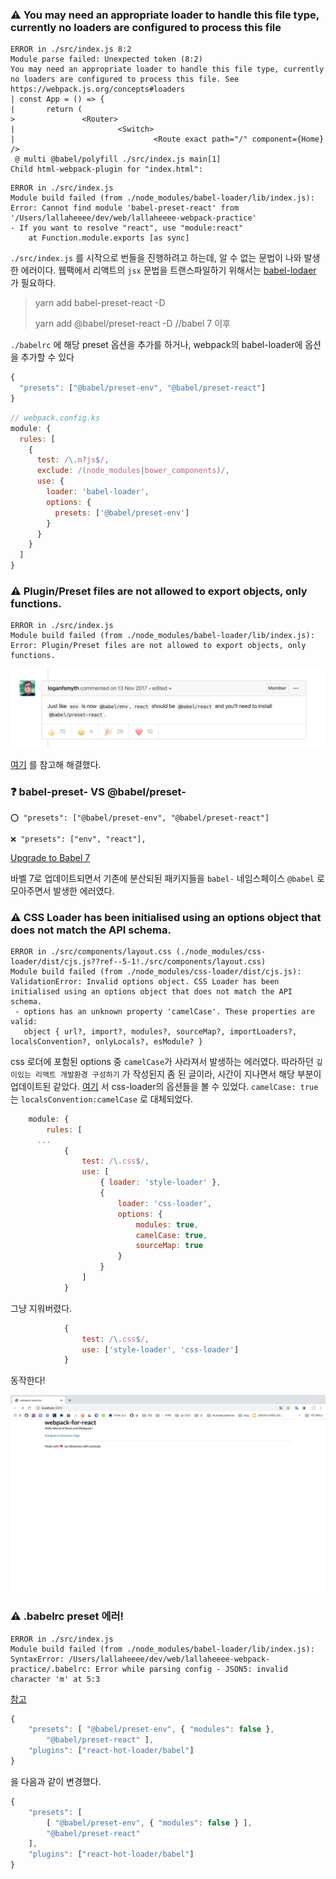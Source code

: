 ### ⚠️ You may need an appropriate loader to handle this file type, currently no loaders are configured to process this file

```
ERROR in ./src/index.js 8:2
Module parse failed: Unexpected token (8:2)
You may need an appropriate loader to handle this file type, currently no loaders are configured to process this file. See https://webpack.js.org/concepts#loaders
| const App = () => {
|       return (
>               <Router>
|                       <Switch>
|                               <Route exact path="/" component={Home} />
 @ multi @babel/polyfill ./src/index.js main[1]
Child html-webpack-plugin for "index.html":

```

```
ERROR in ./src/index.js
Module build failed (from ./node_modules/babel-loader/lib/index.js):
Error: Cannot find module 'babel-preset-react' from '/Users/lallaheeee/dev/web/lallaheeee-webpack-practice'
- If you want to resolve "react", use "module:react"
    at Function.module.exports [as sync] 
```

`./src/index.js` 를 시작으로 번들을 진행하려고 하는데, 알 수 없는 문법이 나와 발생한 에러이다. 웹팩에서 리액트의 `jsx` 문법을 트랜스파일하기 위해서는 [babel-lodaer](https://github.com/babel/babel-loader) 가 필요하다.

> yarn add babel-preset-react -D  
>
> yarn add @babel/preset-react -D //babel 7 이후

`./babelrc` 에 해당 preset 옵션을 추가를 하거나, webpack의 babel-loader에 옵션을 추가할 수 있다 

```js
{
  "presets": ["@babel/preset-env", "@babel/preset-react"]
}

```

```js
// webpack.config.ks
module: {
  rules: [
    {
      test: /\.m?js$/,
      exclude: /(node_modules|bower_components)/,
      use: {
        loader: 'babel-loader',
        options: {
          presets: ['@babel/preset-env']
        }
      }
    }
  ]
}
```



### ⚠️  Plugin/Preset files are not allowed to export objects, only functions.

```
ERROR in ./src/index.js
Module build failed (from ./node_modules/babel-loader/lib/index.js):
Error: Plugin/Preset files are not allowed to export objects, only functions.
```

![issue](./img/screen1.png)

[여기](https://github.com/babel/babel/issues/6808) 를 참고해 해결했다. 

###  ❓ babel-preset- VS @babel/preset-

```
⭕️ "presets": ["@babel/preset-env", "@babel/preset-react"]
```

```
❌ "presets": ["env", "react"],
```

[Upgrade to Babel 7](https://babeljs.io/docs/en/v7-migration)

바벨 7로 업데이트되면서 기존에 분산되된 패키지들을 `babel-` 네임스페이스 `@babel` 로 모아주면서 발생한 에러였다. 





### ⚠️ CSS Loader has been initialised using an options object that does not match the API schema.

```
ERROR in ./src/components/layout.css (./node_modules/css-loader/dist/cjs.js??ref--5-1!./src/components/layout.css)
Module build failed (from ./node_modules/css-loader/dist/cjs.js):
ValidationError: Invalid options object. CSS Loader has been initialised using an options object that does not match the API schema.
 - options has an unknown property 'camelCase'. These properties are valid:
   object { url?, import?, modules?, sourceMap?, importLoaders?, localsConvention?, onlyLocals?, esModule? }
```

css 로더에 포함된 options 중  `camelCase`가 사라져서 발생하는 에러였다. 따라하던 `깊이있는 리액트 개발환경 구성하기` 가 작성된지 좀 된 글이라, 시간이 지나면서 해당 부분이 업데이트된  같았다. [여기](https://webpack.js.org/loaders/css-loader/#root) 서 css-loader의 옵션들을 볼 수 있었다. `camelCase: true` 는 `localsConvention:camelCase` 로 대체되었다. 

```js
	module: {
		rules: [
      ...
			{
				test: /\.css$/,
				use: [
					{ loader: 'style-loader' },
					{
						loader: 'css-loader',
						options: {
							modules: true,
							camelCase: true,
							sourceMap: true
						}
					}
				]
			}
```

그냥 지워버렸다. 

```js
			{
				test: /\.css$/,
				use: ['style-loader', 'css-loader']
			}
```



동작한다! 

![동작](./img/screen2.png)

### ⚠️ .babelrc preset 에러! 

```
ERROR in ./src/index.js
Module build failed (from ./node_modules/babel-loader/lib/index.js):
SyntaxError: /Users/lallaheeee/dev/web/lallaheeee-webpack-practice/.babelrc: Error while parsing config - JSON5: invalid character 'm' at 5:3
```

[참고](https://github.com/babel/babel-loader/issues/521)

```js
{
	"presets": [ "@babel/preset-env", { "modules": false },
		"@babel/preset-react" ],
	"plugins": ["react-hot-loader/babel"]
}
```

을 다음과 같이 변경했다. 

```js
{
	"presets": [
		[ "@babel/preset-env", { "modules": false } ],
		"@babel/preset-react"
	],
	"plugins": ["react-hot-loader/babel"]
}
```



